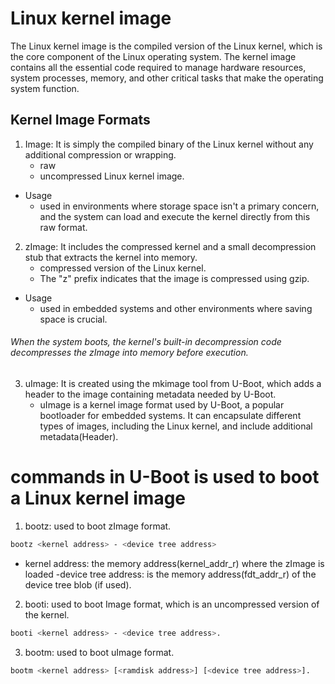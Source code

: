 # Linux kernel image 
The Linux kernel image is the compiled version of the Linux kernel, which is the core component of the Linux operating system. The kernel image contains all the essential code required to manage hardware resources, system processes, memory, and other critical tasks that make the operating system function.

## Kernel Image Formats

1. Image: It is simply the compiled binary of the Linux kernel without any additional compression or wrapping.
    - raw
    - uncompressed Linux kernel image.
- Usage
    - used in environments where storage space isn't a primary concern, and the system can load and execute the kernel directly from this raw format.

2. zImage: It includes the compressed kernel and a small decompression stub that extracts the kernel into memory.
    - compressed version of the Linux kernel.
    - The "z" prefix indicates that the image is compressed using gzip.
- Usage
    - used in embedded systems and other environments where saving space is crucial.
    
###### When the system boots, the kernel's built-in decompression code decompresses the zImage into memory before execution.

3. uImage:  It is created using the mkimage tool from U-Boot, which adds a header to the image containing metadata needed by U-Boot.
    - uImage is a kernel image format used by U-Boot, a popular bootloader for embedded systems. It can encapsulate different types of images, including the Linux kernel, and include additional metadata(Header).


#  commands in U-Boot is used to boot a Linux kernel image 

1. bootz: used to boot zImage format.
```sh
bootz <kernel address> - <device tree address>
```
- kernel address: the memory address(kernel_addr_r) where the zImage is loaded
-device tree address: is the memory address(fdt_addr_r) of the device tree blob (if used).


2. booti: used to boot Image format, which is an uncompressed version of the kernel.
```sh
booti <kernel address> - <device tree address>.
```

3. bootm: used to boot uImage format.
 ```sh
 bootm <kernel address> [<ramdisk address>] [<device tree address>].
```
